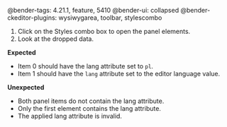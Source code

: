 @bender-tags: 4.21.1, feature, 5410
@bender-ui: collapsed
@bender-ckeditor-plugins: wysiwygarea, toolbar, stylescombo


1. Click on the Styles combo box to open the panel elements.
2. Look at the dropped data.

**Expected**

* Item 0 should have the lang attribute set to `pl`.
* Item 1 should have the `lang` attribute set to the editor language value.

**Unexpected**

* Both panel items do not contain the lang attribute.
* Only the first element contains the lang attribute.
* The applied lang attribute is invalid.
